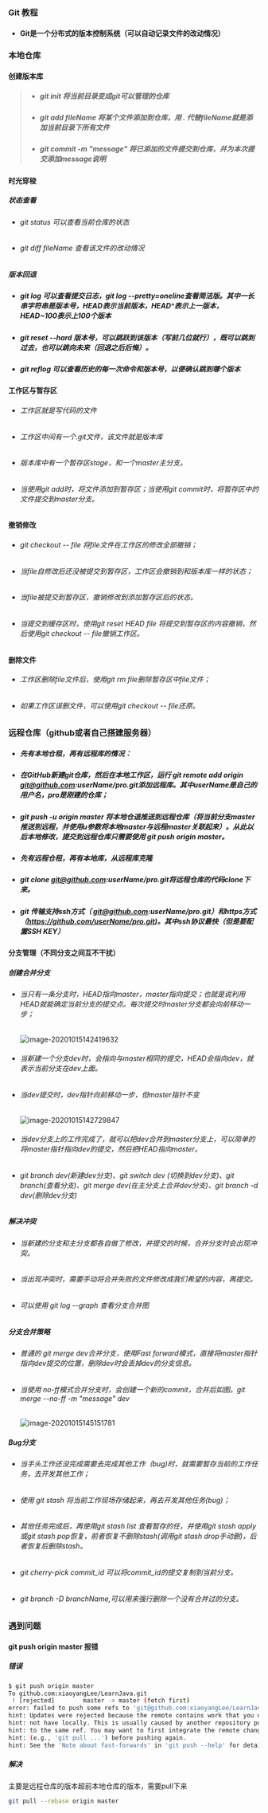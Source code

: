 ### Git 教程

+ #### Git是一个分布式的版本控制系统（可以自动记录文件的改动情况）


### 本地仓库

#### 创建版本库

> + ##### git init 将当前目录变成git可以管理的仓库
>
> + ##### git add fileName 将某个文件添加到仓库，用 . 代替fileName就是添加当前目录下所有文件
>
> + ##### git commit -m "message" 将已添加的文件提交到仓库，并为本次提交添加message说明

#### 时光穿梭

##### 状态查看

+ ###### git status 可以查看当前仓库的状态

+ ###### git diff fileName 查看该文件的改动情况

##### 版本回退

+ ##### git log 可以查看提交日志，git log --pretty=oneline查看简洁版。其中一长串字符串是版本号，HEAD表示当前版本，HEAD^表示上一版本，HEAD~100表示上100个版本

+ ##### git reset --hard 版本号，可以跳跃到该版本（写前几位就行），既可以跳到过去，也可以跳向未来（回退之后后悔）。

+ ##### git reflog 可以查看历史的每一次命令和版本号，以便确认跳到哪个版本

#### 工作区与暂存区

+ ###### 工作区就是写代码的文件

+ ###### 工作区中间有一个.git文件，该文件就是版本库

+ ###### 版本库中有一个暂存区stage，和一个master主分支。

+ ###### 当使用git add时，将文件添加到暂存区；当使用git commit时，将暂存区中的文件提交到master分支。

#### 撤销修改

+ ###### git checkout -- file 将file文件在工作区的修改全部撤销；

+ ###### 当file自修改后还没被提交到暂存区，工作区会撤销到和版本库一样的状态；

+ ###### 当file被提交到暂存区，撤销修改到添加暂存区后的状态。

+ ###### 当提交到缓存区时，使用git reset HEAD file 将提交到暂存区的内容撤销，然后使用git checkout -- file撤销工作区。

#### 删除文件

+ ###### 工作区删除file文件后，使用git rm file删除暂存区中file文件；

+ ###### 如果工作区误删文件，可以使用git checkout -- file还原。

### 远程仓库（github或者自己搭建服务器）

+ ##### 先有本地仓租，再有远程库的情况：

+ ##### 在GitHub新建git仓库，然后在本地工作区，运行 git remote add origin git@github.com:userName/pro.git添加远程库。其中userName是自己的用户名，pro是刚建的仓库；

+ ##### git push -u origin master 将本地仓退推送到远程仓库（将当前分支master推送到远程，并使用u参数将本地master与远程master关联起来）。从此以后本地修改，提交到远程仓库只需要使用 git push origin master。

+ ##### 先有远程仓租，再有本地库，从远程库克隆

+ ##### git clone git@github.com:userName/pro.git将远程仓库的代码clone下来。

+ ##### git 传输支持ssh方式（ git@github.com:userName/pro.git）和https方式（https://github.com/userName/pro.git)。其中ssh协议最快（但是要配置SSH KEY）

#### 分支管理（不同分支之间互不干扰）

##### 创建合并分支

+ ###### 当只有一条分支时，HEAD指向master，master指向提交；也就是说利用HEAD就能确定当前分支的提交点。每次提交时master分支都会向前移动一步；

  ![image-20201015142419632](images.assets\image-20201015142419632.png)

+ ###### 当新建一个分支dev时，会指向与master相同的提交，HEAD会指向dev，就表示当前分支在dev上面。

+ ###### 当dev提交时，dev指针向前移动一步，但master指针不变

  ![image-20201015142729847](images.assets\image-20201015142729847.png)

+ ###### 当dev分支上的工作完成了，就可以把dev合并到master分支上，可以简单的将master指针指向dev的提交，然后把HEAD指向master。

+ ###### git branch dev(新建dev分支)、git switch dev (切换到dev分支)、git branch(查看分支)、git merge dev(在主分支上合并dev分支)、git branch -d dev(删除dev分支)

##### 解决冲突

+ ###### 当新建的分支和主分支都各自做了修改，并提交的时候，合并分支时会出现冲突。

+ ###### 当出现冲突时，需要手动将合并失败的文件修改成我们希望的内容，再提交。

+ ###### 可以使用 git log --graph 查看分支合并图

##### 分支合并策略

+ ###### 普通的 git merge dev合并分支，使用Fast forward模式，直接将master指针指向dev提交的位置，删除dev时会丢掉dev的分支信息。

+ ###### 当使用 no-ff模式合并分支时，会创建一个新的commit，合并后如图。git merge --no-ff -m "message" dev

  ![image-20201015145151781](images.assets\image-20201015145151781.png)

##### Bug分支

+ ###### 当手头工作还没完成需要去完成其他工作（bug)时，就需要暂存当前的工作任务，去开发其他工作；

+ ###### 使用 git stash 将当前工作现场存储起来，再去开发其他任务(bug)；

+ ###### 其他任务完成后，再使用git stash list 查看暂存的任，并使用git stash apply或git stash pop恢复，前者恢复不删除stash(调用git stash drop手动删)，后者恢复后删除stash。

+ ###### git cherry-pick commit_id 可以将commit_id的提交复制到当前分支。

+ ###### git branch -D branchName,可以用来强行删除一个没有合并过的分支。

### 遇到问题

#### git push origin master 报错

##### 错误

```bash
$ git push origin master
To github.com:xiaoyangLee/LearnJava.git
 ! [rejected]        master -> master (fetch first)
error: failed to push some refs to 'git@github.com:xiaoyangLee/LearnJava.git'
hint: Updates were rejected because the remote contains work that you do
hint: not have locally. This is usually caused by another repository pushing
hint: to the same ref. You may want to first integrate the remote changes
hint: (e.g., 'git pull ...') before pushing again.
hint: See the 'Note about fast-forwards' in 'git push --help' for details.
```

##### 解决

主要是远程仓库的版本超前本地仓库的版本，需要pull下来

```bash
git pull --rebase origin master
```

